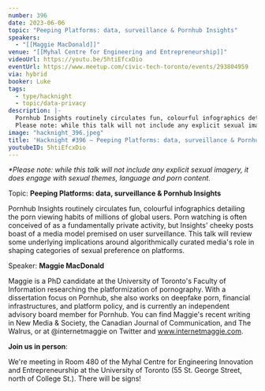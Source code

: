 ```yaml
---
number: 396
date: 2023-06-06
topic: "Peeping Platforms: data, surveillance & Pornhub Insights"
speakers:
  - "[[Maggie MacDonald]]"
venue: "[[Myhal Centre for Engineering and Entrepreneurship]]"
videoUrl: https://youtu.be/5htiEfcxDio
eventUrl: https://www.meetup.com/civic-tech-toronto/events/293804959
via: hybrid
booker: Luke
tags:
  - type/hacknight
  - topic/data-privacy
description: |-
  Pornhub Insights routinely circulates fun, colourful infographics detailing the porn viewing habits of millions of global users. Porn watching is often conceived of as a fundamentally private activity, but Insights' cheeky posts boast of a media model premised on user surveillance. This talk will review some underlying implications around algorithmically curated media's role in shaping categories of sexual preference on platforms.
  Please note: while this talk will not include any explicit sexual imagery, it does engage with sexual themes, language and porn content.
image: "hacknight_396.jpeg"
title: 'Hacknight #396 – Peeping Platforms: data, surveillance & Pornhub Insights'
youtubeID: 5htiEfcxDio
---
```

*\*Please note: while this talk will not include any explicit sexual imagery, it does engage with sexual themes, language and porn content.*

Topic: **Peeping Platforms: data, surveillance & Pornhub Insights**

Pornhub Insights routinely circulates fun, colourful infographics detailing the porn viewing habits of millions of global users. Porn watching is often conceived of as a fundamentally private activity, but Insights' cheeky posts boast of a media model premised on user surveillance. This talk will review some underlying implications around algorithmically curated media's role in shaping categories of sexual preference on platforms.

Speaker: **Maggie MacDonald**

Maggie is a PhD candidate at the University of Toronto's Faculty of Information researching the platformization of pornography. With a dissertation focus on Pornhub, she also works on deepfake porn, financial infrastructures, and platform policy, and is currently an independent advisory board member for Pornhub. You can find Maggie's recent writing in New Media & Society, the Canadian Journal of Communication, and The Walrus, or at @internetmaggie on Twitter and www.internetmaggie.com.

**Join us in person**:

We're meeting in Room 480 of the Myhal Centre for Engineering Innovation and Entrepreneurship at the University of Toronto (55 St. George Street, north of College St.). There will be signs!